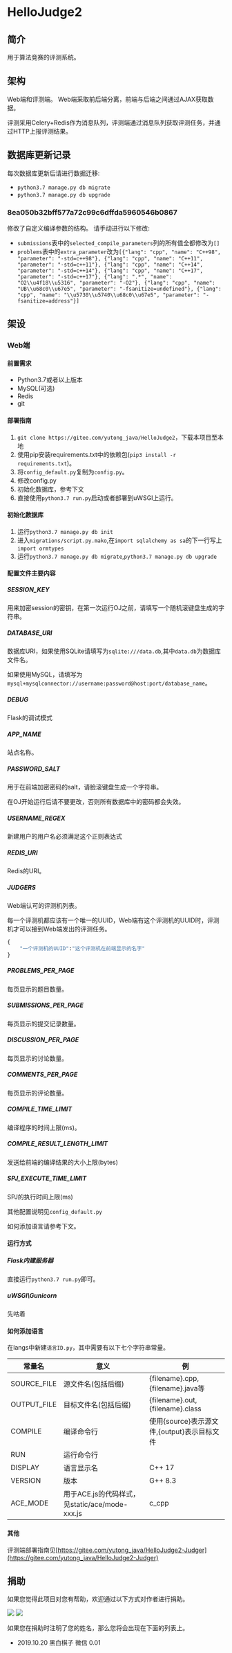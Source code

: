 # HelloJudge2

## 简介
用于算法竞赛的评测系统。

## 架构
Web端和评测端。
Web端采取前后端分离，前端与后端之间通过AJAX获取数据。

评测采用Celery+Redis作为消息队列，评测端通过消息队列获取评测任务，并通过HTTP上报评测结果。
## 数据库更新记录
每次数据库更新后请进行数据迁移:
- ```python3.7 manage.py db migrate```
- ```python3.7 manage.py db upgrade```
### 8ea050b32bff577a72c99c6dffda5960546b0867
修改了自定义编译参数的结构。
请手动进行以下修改:

- ```submissions```表中的```selected_compile_parameters```列的所有值全都修改为```[]```
- ```problems```表中的```extra_parameter```改为```[{"lang": "cpp", "name": "C++98", "parameter": "-std=c++98"}, {"lang": "cpp", "name": "C++11", "parameter": "-std=c++11"}, {"lang": "cpp", "name": "C++14", "parameter": "-std=c++14"}, {"lang": "cpp", "name": "C++17", "parameter": "-std=c++17"}, {"lang": ".*", "name": "O2\\u4f18\\u5316", "parameter": "-O2"}, {"lang": "cpp", "name": "UB\\u68c0\\u67e5", "parameter": "-fsanitize=undefined"}, {"lang": "cpp", "name": "\\u5730\\u5740\\u68c0\\u67e5", "parameter": "-fsanitize=address"}]```
## 架设
### Web端
#### 前置需求
- Python3.7或者以上版本
- MySQL(可选)
- Redis
- git
#### 部署指南
1. ```git clone https://gitee.com/yutong_java/HelloJudge2```，下载本项目至本地
2. 使用pip安装requirements.txt中的依赖包(```pip3 install -r requirements.txt```)。
3. 将```config_default.py```复制为```config.py```。
4. 修改config.py
5. 初始化数据库，参考下文
6. 直接使用```python3.7 run.py```启动或者部署到uWSGI上运行。
#### 初始化数据库
1. 运行```python3.7 manage.py db init```
2. 进入```migrations/script.py.mako```,在```import sqlalchemy as sa```的下一行写上```import ormtypes```
3. 运行```python3.7 manage.py db migrate```,```python3.7 manage.py db upgrade```

#### 配置文件主要内容

##### SESSION_KEY
用来加密session的密钥，在第一次运行OJ之前，请填写一个随机滚键盘生成的字符串。
##### DATABASE_URI
数据库URI，如果使用SQLite请填写为```sqlite:///data.db```,其中```data.db```为数据库文件名。

如果使用MySQL，请填写为```mysql+mysqlconnector://username:password@host:port/database_name```。
##### DEBUG
Flask的调试模式
##### APP_NAME
站点名称。
##### PASSWORD_SALT
用于在前端加密密码的salt，请脸滚键盘生成一个字符串。

在OJ开始运行后请不要更改，否则所有数据库中的密码都会失效。
##### USERNAME_REGEX 
新建用户的用户名必须满足这个正则表达式
##### REDIS_URI
Redis的URI。
##### JUDGERS
Web端认可的评测机列表。

每一个评测机都应该有一个唯一的UUID，Web端有这个评测机的UUID时，评测机才可以接到Web端发出的评测任务。
```python
{
    "一个评测机的UUID":"这个评测机在前端显示的名字"
}
```
##### PROBLEMS_PER_PAGE
每页显示的题目数量。
##### SUBMISSIONS_PER_PAGE
每页显示的提交记录数量。
##### DISCUSSION_PER_PAGE
每页显示的讨论数量。
##### COMMENTS_PER_PAGE
每页显示的评论数量。
##### COMPILE_TIME_LIMIT
编译程序的时间上限(ms)。
##### COMPILE_RESULT_LENGTH_LIMIT
发送给前端的编译结果的大小上限(bytes)
##### SPJ_EXECUTE_TIME_LIMIT
SPJ的执行时间上限(ms)

其他配置说明见```config_default.py```

如何添加语言请参考下文。

#### 运行方式
##### Flask内建服务器
直接运行```python3.7 run.py```即可。

##### uWSGI\Gunicorn   
先咕着

#### 如何添加语言
在langs中新建```语言ID.py```，其中需要有以下七个字符串常量。


| 常量名 | 意义 | 例 |
| -- | - | -- |
|SOURCE_FILE|源文件名(包括后缀)|{filename}.cpp,{filename}.java等|
|OUTPUT_FILE|目标文件名(包括后缀)|{filename}.out,{filename}.class|
|COMPILE|编译命令行|使用{source}表示源文件,{output}表示目标文件|
|RUN|运行命令行||
|DISPLAY|语言显示名|C++ 17|
|VERSION|版本|G++ 8.3|
|ACE_MODE|用于ACE.js的代码样式，见static/ace/mode-xxx.js|c_cpp|
#### 其他
评测端部署指南见[https://gitee.com/yutong_java/HelloJudge2-Judger](https://gitee.com/yutong_java/HelloJudge2-Judger)

## 捐助
如果您觉得此项目对您有帮助，欢迎通过以下方式对作者进行捐助。

![](images/alipay.jpg)
![](images/wechat.jpg)



如果您在捐助时注明了您的姓名，那么您将会出现在下面的列表上。
- 2019.10.20 黑白棋子 微信 0.01
